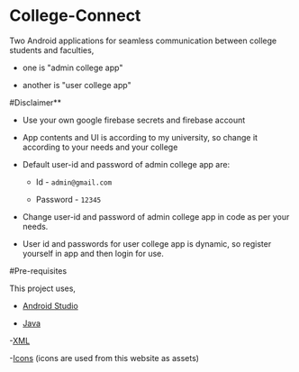 # College-Connect

Two Android applications for seamless communication between college students and faculties,

  - one is "admin college app" 

  - another is "user college app"


#Disclaimer**

  - Use your own google firebase secrets and firebase account

  - App contents and UI is according to my university, so change it according to your needs and your college

  - Default user-id and password of admin college app are:
    - Id - `admin@gmail.com`
  
    - Password - `12345`

  - Change user-id and password of admin college app in code as per your needs.

  - User id and passwords for user college app is dynamic, so register yourself in app and then login for use.


#Pre-requisites

This project uses, 

- [Android Studio](https://developer.android.com/guide)

- [Java](https://docs.oracle.com/en/java/)

-[XML](https://developer.mozilla.org/en-US/docs/Web/XML)

-[Icons](https://www.flaticon.com/) (icons are used from this website as assets)
